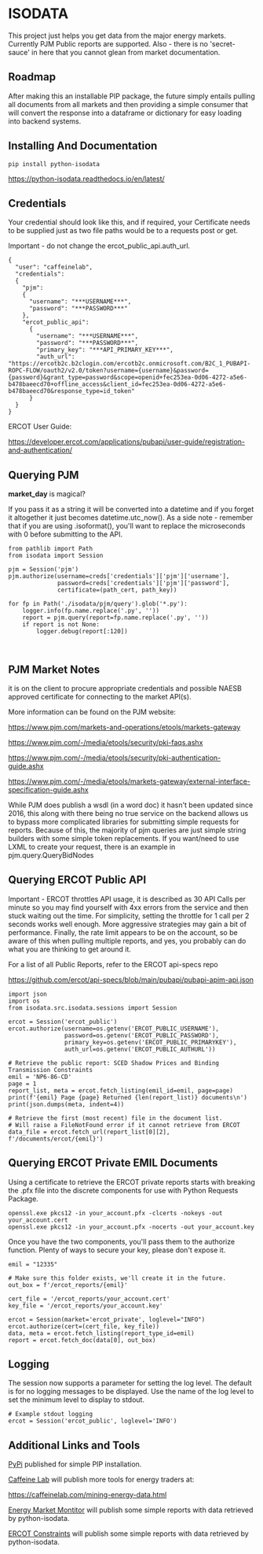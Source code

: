 # ISODATA
This project just helps you get data from the major energy markets.  Currently PJM Public reports are supported.  Also - there is no 'secret-sauce' in here that you cannot glean from market documentation.

## Roadmap
After making this an installable PIP package, the future simply entails pulling all documents from all markets and then providing a simple consumer that will convert the response into a dataframe or dictionary for easy loading into backend systems.

## Installing And Documentation
```
pip install python-isodata
```
https://python-isodata.readthedocs.io/en/latest/

## Credentials
Your credential should look like this, and if required, your Certificate needs to be supplied just as two file paths would be to a requests post or get.

Important - do not change the ercot_public_api.auth_url.  
```
{
  "user": "caffeinelab",
  "credentials":
  {
    "pjm":
    {
      "username": "***USERNAME***",
      "password": "***PASSWORD***"
    },    
    "ercot_public_api":
      {
        "username": "***USERNAME***",
        "password": "***PASSWORD***",
        "primary_key": "***API_PRIMARY_KEY***",
        "auth_url": "https://ercotb2c.b2clogin.com/ercotb2c.onmicrosoft.com/B2C_1_PUBAPI-ROPC-FLOW/oauth2/v2.0/token?username={username}&password={password}&grant_type=password&scope=openid+fec253ea-0d06-4272-a5e6-b478baeecd70+offline_access&client_id=fec253ea-0d06-4272-a5e6-b478baeecd70&response_type=id_token"
      }
  }
}
```

ERCOT User Guide: 

https://developer.ercot.com/applications/pubapi/user-guide/registration-and-authentication/

## Querying PJM
**market_day** is magical?

If you pass it as a string it will be converted into a datetime and if you forget it
altogether it just becomes datetime.utc_now().  As a side note - remember that if you
are using .isoformat(), you'll want to replace the microseconds with 0 before submitting
to the API.

```
from pathlib import Path
from isodata import Session

pjm = Session('pjm')
pjm.authorize(username=creds['credentials']['pjm']['username'],
              password=creds['credentials']['pjm']['password'],
              certificate=(path_cert, path_key))

for fp in Path('./isodata/pjm/query').glob('*.py'):
    logger.info(fp.name.replace('.py', ''))
    report = pjm.query(report=fp.name.replace('.py', ''))
    if report is not None:
        logger.debug(report[:120])

                  
```
## PJM Market Notes
it is on the client to procure appropriate credentials and possible NAESB approved certificate for connecting to the market API(s).

More information can be found on the PJM website:

https://www.pjm.com/markets-and-operations/etools/markets-gateway

https://www.pjm.com/-/media/etools/security/pki-faqs.ashx

https://www.pjm.com/-/media/etools/security/pki-authentication-guide.ashx

https://www.pjm.com/-/media/etools/markets-gateway/external-interface-specification-guide.ashx

While PJM does publish a wsdl (in a word doc) it hasn't been updated since 2016,
this along with there being no true service on the backend allows us to bypass more
complicated libraries for submitting simple requests for reports.  Because of this, 
the majority of pjm queries are just simple string builders with some simple token 
replacements.  If you want/need to use LXML to create your request, there is an 
example in pjm.query.QueryBidNodes

## Querying ERCOT Public API

Important - ERCOT throttles API usage, it is described as 30 API Calls per minute
so you may find yourself with 4xx errors from the service and then stuck waiting out
the time.  For simplicity, setting the throttle for 1 call per 2 seconds works well
enough.  More aggressive strategies may gain a bit of performance.  Finally, the rate
limit appears to be on the account, so be aware of this when pulling multiple reports,
and yes, you probably can do what you are thinking to get around it.

For a list of all Public Reports, refer to the ERCOT api-specs repo

https://github.com/ercot/api-specs/blob/main/pubapi/pubapi-apim-api.json

```
import json
import os
from isodata.src.isodata.sessions import Session

ercot = Session('ercot_public')
ercot.authorize(username=os.getenv('ERCOT_PUBLIC_USERNAME'),
                password=os.getenv('ERCOT_PUBLIC_PASSWORD'),
                primary_key=os.getenv('ERCOT_PUBLIC_PRIMARYKEY'),
                auth_url=os.getenv('ERCOT_PUBLIC_AUTHURL'))

# Retrieve the public report: SCED Shadow Prices and Binding Transmission Constraints
emil = 'NP6-86-CD'
page = 1
report_list, meta = ercot.fetch_listing(emil_id=emil, page=page)
print(f'{emil} Page {page} Returned {len(report_list)} documents\n')
print(json.dumps(meta, indent=4))

# Retrieve the first (most recent) file in the document list.
# Will raise a FileNotFound error if it cannot retrieve from ERCOT
data_file = ercot.fetch_url(report_list[0][2], f'/documents/ercot/{emil}')
```



## Querying ERCOT Private EMIL Documents

Using a certificate to retrieve the ERCOT private reports starts with breaking
the .pfx file into the discrete components for use with Python Requests Package.

```
openssl.exe pkcs12 -in your_account.pfx -clcerts -nokeys -out your_account.cert
openssl.exe pkcs12 -in your_account.pfx -nocerts -out your_account.key
```

Once you have the two components, you'll pass them to the authorize function.
Plenty of ways to secure your key, please don't expose it.

```
emil = "12335"

# Make sure this folder exists, we'll create it in the future.
out_box = f'/ercot_reports/{emil}'

cert_file = '/ercot_reports/your_account.cert'
key_file = '/ercot_reports/your_account.key'

ercot = Session(market='ercot_private', loglevel="INFO")
ercot.authorize(cert=(cert_file, key_file))
data, meta = ercot.fetch_listing(report_type_id=emil)
report = ercot.fetch_doc(data[0], out_box)
```



## Logging
The session now supports a parameter for setting the log level.  The default is
for no logging messages to be displayed.  Use the name of the log level to set the
minimum level to display to stdout.

```
# Example stdout logging
ercot = Session('ercot_public', loglevel='INFO')
```



## Additional Links and Tools

[PyPi](https://pypi.org/project/python-isodata/0.0.16/) published for simple PIP installation.

[Caffeine Lab](https://caffeinelab.com) will publish more tools for energy traders at:

https://caffeinelab.com/mining-energy-data.html

[Energy Market Montitor](https://energymarketmonitor.com) will publish some simple reports with data retrieved by python-isodata.

[ERCOT Constraints](https://energymarketmonitor.com/constraints) will publish some simple reports with data retrieved by python-isodata.

